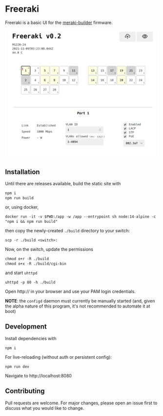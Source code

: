 # Freeraki

Freeraki is a basic UI for the [meraki-builder](https://github.com/halmartin/meraki-builder) firmware.

![screenshot](./screenshot.png)

## Installation

Until there are releases available, build the static site with

    npm i
    npm run build

or, using docker,

    docker run -it -v $PWD:/app -w /app --entrypoint sh node:14-alpine -c "npm i && npm run build"

then copy the newly-created `./build` directory to your switch:

    scp -r ./build <switch>:

Now, on the switch, update the permissions

    chmod o+r -R ./build
    chmod o+x -R ./build/cgi-bin

and start `uhttpd`

    uhttpd -p 80 -h ./build

Open http://<switch> in your browser and use your PAM login credentials.

**NOTE**: the `configd` daemon must currently be manually started (and, given
the alpha nature of this program, it's not recommended to automate it at boot)

## Development

Install dependencies with

    npm i

For live-reloading (without auth or persistent config):

    npm run dev

Navigate to http://localhost:8080



## Contributing

Pull requests are welcome. For major changes, please open an issue first to discuss what you would like to change.
